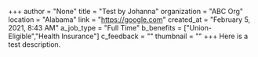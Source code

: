+++
author = "None"
title = "Test by Johanna"
organization = "ABC Org"
location = "Alabama"
link = "https://google.com"
created_at = "February 5, 2021, 8:43 AM"
a_job_type = "Full Time"
b_benefits = ["Union-Eligible","Health Insurance"]
c_feedback = ""
thumbnail = ""
+++
Here is a test description.